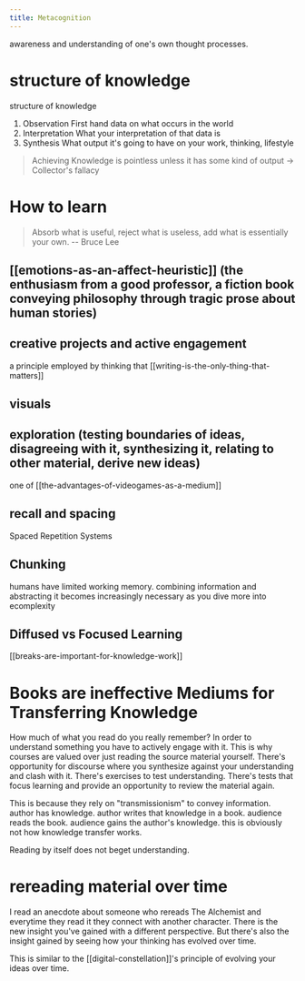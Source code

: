 ```yaml
---
title: Metacognition
---
```


awareness and understanding of one's own thought processes.

# structure of knowledge
structure of knowledge
1. Observation
First hand data on what occurs in the world
2. Interpretation
What your interpretation of that data is
3. Synthesis
What output it's going to have on your work, thinking, lifestyle
> Achieving Knowledge is pointless unless it has some kind of output → Collector's fallacy

# How to learn
> Absorb what is useful, reject what is useless, add what is essentially your own. 
> -- Bruce Lee

## [[emotions-as-an-affect-heuristic]] (the enthusiasm from a good professor, a fiction book conveying philosophy through tragic prose about human stories)
## creative projects and active engagement
a principle employed by thinking that [[writing-is-the-only-thing-that-matters]]

## visuals
## exploration (testing boundaries of ideas, disagreeing with it, synthesizing it, relating to other material, derive new ideas)
one of [[the-advantages-of-videogames-as-a-medium]]

## recall and spacing
Spaced Repetition Systems 

## Chunking
humans have limited working memory. combining information and abstracting it becomes increasingly necessary as you dive more into ecomplexity 

## Diffused vs Focused Learning
[[breaks-are-important-for-knowledge-work]]

# Books are ineffective Mediums for Transferring Knowledge
How much of what you read do you really remember? In order to understand something you have to actively engage with it. This is why courses are valued over just reading the source material yourself.
There's opportunity for discourse where you synthesize against your understanding and clash with it. There's exercises to test understanding. There's tests that focus learning and provide an opportunity to review the material again. 

This is because they rely on "transmissionism" to convey information. author has knowledge. author writes that knowledge in a book. audience reads the book. audience gains the author's knowledge. this is obviously not how knowledge transfer works. 

Reading by itself does not beget understanding. 

# rereading material over time 
I read an anecdote about someone who rereads The Alchemist and everytime they read it they connect with another character. 
There is the new insight you've gained with a different perspective. But there's also the insight gained by seeing how your thinking has evolved over time. 

This is similar to the [[digital-constellation]]'s principle of evolving your ideas over time. 

